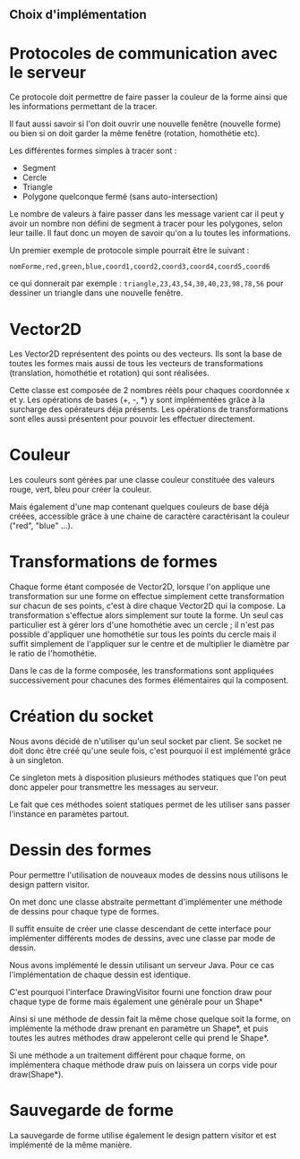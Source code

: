 Choix d'implémentation
-----------------------

Protocoles de communication avec le serveur
============================================

Ce protocole doit permettre de faire passer la couleur de la forme
ainsi que les informations permettant de la tracer.

Il faut aussi savoir si l'on doit ouvrir une nouvelle fenêtre (nouvelle forme)
ou bien si on doit garder la même fenêtre (rotation, homothétie etc).

Les différentes formes simples à tracer sont :

* Segment
* Cercle
* Triangle
* Polygone quelconque fermé (sans auto-intersection)

Le nombre de valeurs à faire passer dans les message varient car
il peut y avoir un nombre non défini de segment à tracer pour les
polygones, selon leur taille. Il faut donc un moyen de savoir qu'on
a lu toutes les informations.

Un premier exemple de protocole simple pourrait être le suivant :

`nomForme,red,green,blue,coord1,coord2,coord3,coord4,coord5,coord6`

ce qui donnerait par exemple : `triangle,23,43,54,30,40,23,98,78,56`
pour dessiner un triangle dans une nouvelle fenêtre.

Vector2D
=========

Les Vector2D représentent des points ou des vecteurs. Ils sont la base de toutes 
les formes mais aussi de tous les vecteurs de transformations (translation, 
homothétie et rotation) qui sont réalisées.

Cette classe est composée de 2 nombres réèls pour chaques coordonnée x et y. Les
opérations de bases (+, -, *) y sont implémentées grâce à la surcharge des
opérateurs déja présents. Les opérations de transformations sont elles aussi
présentent pour pouvoir les effectuer directement.

Couleur
========

Les couleurs sont gérées par une classe couleur constituée des valeurs
rouge, vert, bleu pour créer la couleur.

Mais également d'une map contenant quelques couleurs de base déjà créées,
accessible grâce à une chaine de caractère caractérisant la couleur 
("red", "blue" ...).

Transformations de formes
==========================

Chaque forme étant composée de Vector2D, lorsque l'on applique une
transformation sur une forme on effectue simplement cette transformation
sur chacun de ses points, c'est à dire chaque Vector2D qui la compose.
La transformation s'effectue alors simplement sur toute la forme. Un seul
cas particulier est à gérer lors d'une homothétie avec un cercle ; il n'est
pas possible d'appliquer une homothétie sur tous les points du cercle mais 
il suffit simplement de l'appliquer sur le centre et de multiplier le
diamètre par le ratio de l'homothétie.

Dans le cas de la forme composée, les transformations sont appliquées 
successivement pour chacunes des formes élémentaires qui la composent.

Création du socket
===================

Nous avons décidé de n'utiliser qu'un seul socket par client. Se socket
ne doit donc être créé qu'une seule fois, c'est pourquoi il est
implémenté grâce à un singleton.

Ce singleton mets à disposition plusieurs méthodes statiques que l'on
peut donc appeler pour transmettre les messages au serveur.

Le fait que ces méthodes soient statiques permet de les utiliser sans
passer l'instance en paramètes partout.

Dessin des formes
=================

Pour permettre l'utilisation de nouveaux modes de dessins nous
utilisons le design pattern visitor.

On met donc une classe abstraite permettant d'implémenter une méthode
de dessins pour chaque type de formes.

Il suffit ensuite de créer une classe descendant de cette interface
pour implémenter différents modes de dessins, avec une classe par
mode de dessin.

Nous avons implémenté le dessin utilisant un serveur Java. Pour ce cas
l'implémentation de chaque dessin est identique.

C'est pourquoi l'interface DrawingVisitor fourni une fonction draw pour chaque type de forme mais également une générale pour un Shape*

Ainsi si une méthode de dessin fait la même chose quelque soit la forme, on implémente la méthode draw prenant en paramètre un Shape*, et puis toutes les autres méthodes draw appeleront celle qui prend le Shape*.

Si une méthode a un traitement différent pour chaque forme, on implémentera chaque méthode draw puis on laissera un corps vide pour draw(Shape*).

Sauvegarde de forme
====================

La sauvegarde de forme utilise également le design pattern visitor et est implémenté de la même manière.
